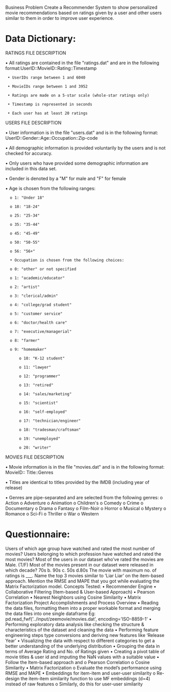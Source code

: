 Business Problem
Create a Recommender System to show personalized movie recommendations based on ratings given by a user and other users similar to them in order to improve user experience.

Data Dictionary:
=========================================================================

RATINGS FILE DESCRIPTION

  • All ratings are contained in the file "ratings.dat" and are in the following format:UserID::MovieID::Rating::Timestamp
  
     • UserIDs range between 1 and 6040
     
     • MovieIDs range between 1 and 3952
     
     • Ratings are made on a 5-star scale (whole-star ratings only)
     
     • Timestamp is represented in seconds
     
     • Each user has at least 20 ratings
     
USERS FILE DESCRIPTION

  •  User information is in the file "users.dat" and is in the following format: UserID::Gender::Age::Occupation::Zip-code
  
  •  All demographic information is provided voluntarily by the users and is not checked for  accuracy.
  
  •  Only users who have provided some demographic information are included in this data set.
  
  • Gender is denoted by a "M" for male and "F" for female
  
  • Age is chosen from the following ranges:
  
      o 1: "Under 18"
      
      o 18: "18-24"
      
      o 25: "25-34"
      
      o 35: "35-44"
      
      o 45: "45-49"
      
      o 50: "50-55"
      
      o 56: "56+"
      
      • Occupation is chosen from the following choices:
      
      o 0: "other" or not specified
      
      o 1: "academic/educator"
      
      o 2: "artist"
      
      o 3: "clerical/admin"
      
      o 4: "college/grad student"
      
      o 5: "customer service"
      
      o 6: "doctor/health care"
      
      o 7: "executive/managerial"
      
      o 8: "farmer"
      
      o 9: "homemaker"
      
          o 10: "K-12 student"
          
          o 11: "lawyer"
          
          o 12: "programmer"
          
          o 13: "retired"
          
          o 14: "sales/marketing"
          
          o 15: "scientist"
          
          o 16: "self-employed"
          
          o 17: "technician/engineer"
          
          o 18: "tradesman/craftsman"
          
          o 19: "unemployed"
          
          o 20: "writer"
          
MOVIES FILE DESCRIPTION

  • Movie information is in the file "movies.dat" and is in the following format: MovieID:: Title::Genres
  
  • Titles are identical to titles provided by the IMDB (including year of release)
  
  • Genres are pipe-separated and are selected from the following genres:
      o Action
      o Adventure
      o Animation
      o Children's
      o Comedy
      o Crime
      o Documentary
      o Drama
      o Fantasy
      o Film-Noir
      o Horror
      o Musical
      o Mystery
      o Romance
      o Sci-Fi
      o Thriller
      o War
      o Western

Questionnaire:
=========================================================================

Users of which age group have watched and rated the most number of movies?
Users belonging to which profession have watched and rated the most movies?
Most of the users in our dataset who’ve rated the movies are Male. (T/F)
Most of the movies present in our dataset were released in which decade?
70s b. 90s c. 50s d.80s
The movie with maximum no. of ratings is ___.
Name the top 3 movies similar to ‘Liar Liar’ on the item-based approach.
Mention the RMSE and MAPE that you got while evaluating the Matrix Factorization model.
Concepts Tested:
  • Recommender Engine
  • Collaborative Filtering (Item-based & User-based Approach)
  • Pearson Correlation
  • Nearest Neighbors using Cosine Similarity
  • Matrix Factorization
Project Accomplishments and Process Overview
 • Reading the data files, formatting them into a proper workable format and merging the data files into one single dataframe
   Eg: pd.read_fwf('../input/zeemovie/movies.dat', encoding='ISO-8859-1'
 • Performing exploratory data analysis like checking the structure & characteristics of the dataset and cleaning the data
 • Performing feature engineering steps type conversions and deriving new features like ‘Release Year’
 • Visualizing the data with respect to different categories to get a better understanding of the underlying distribution
 • Grouping the data in terms of Average Rating and No. of Ratings given
 • Creating a pivot table of movie titles & user id and imputing the NaN values with a suitable value
 • Follow the Item-based approach and
     o Pearson Correlation
     o Cosine Similarity
 • Matrix Factorization
     o Evaluate the model’s performance using RMSE and MAPE
 • Embeddings for item-item and user-user similarity
     o Re-design the item-item similarity function to use MF embeddings (d=4) 
     instead of raw features
     o Similarly, do this for user-user similarity
